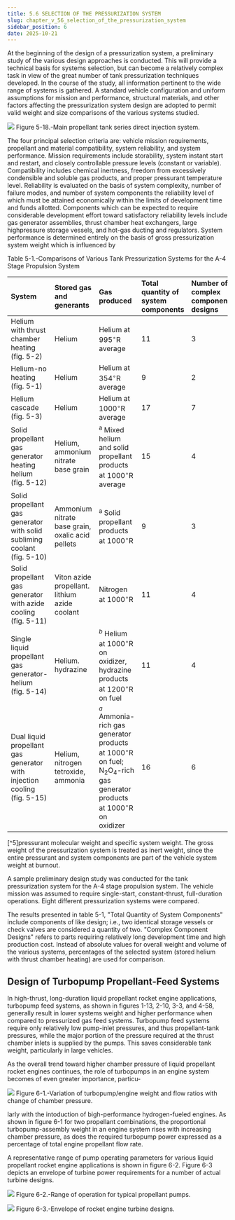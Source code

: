 ```yaml
---
title: 5.6 SELECTION OF THE PRESSURIZATION SYSTEM
slug: chapter_v_56_selection_of_the_pressurization_system
sidebar_position: 6
date: 2025-10-21
---
```


At the beginning of the design of a pressurization system, a preliminary study of the various design approaches is conducted. This will provide a technical basis for systems selection, but can become a relatively complex task in view of the great number of tank pressurization techniques developed. In the course of the study, all information pertinent to the wide range of systems is gathered. A standard vehicle configuration and uniform assumptions for mission and performance, structural materials, and other factors affecting the pressurization system design are adopted to permit valid weight and size comparisons of the various systems studied.

![](/img/DLPRE/image_134.jpg)
Figure 5-18.-Main propellant tank series direct injection system.

The four principal selection criteria are: vehicle mission requirements, propellant and material compatibility, system reliability, and system performance. Mission requirements include storability, system instant start and restart, and closely controllable pressure levels (constant or variable). Compatibility includes chemical inertness, freedom from excessively condensible and soluble gas products, and proper pressurant temperature level. Reliability is evaluated on the basis of system complexity, number of failure modes, and number of system components the reliability level of which must be attained economically within the limits of development time and funds allotted. Components which can be expected to require considerable development effort toward satisfactory reliability levels include gas generator assemblies, thrust chamber heat exchangers, large highpressure storage vessels, and hot-gas ducting and regulators. System performance is determined entirely on the basis of gross pressurization system weight which is influenced by

Table 5-1.-Comparisons of Various Tank Pressurization Systems for the A-4 Stage Propulsion System

| System | Stored gas and generants | Gas produced | Total quantity of system components | Number of complex component designs | System overall weight, percent | System overall volume, percent |
| :--- | :--- | :--- | :--- | :--- | :--- | :--- |
| Helium with thrust chamber heating (fig. 5-2) | Helium | Helium at $995^{\circ} \mathrm{R}$ average | 11 | 3 | 100 | 100 |
| Helium-no heating (fig. 5-1) | Helium | Helium at $354^{\circ} \mathrm{R}$ average | 9 | 2 | 182 | 183 |
| Helium cascade (fig. 5-3) | Helium | Helium at $1000^{\circ} \mathrm{R}$ average | 17 | 7 | 81 | 75 |
| Solid propellant gas generator heating helium (fig. 5-12) | Helium, ammonium nitrate base grain | ${ }^{\mathrm{a}}$ Mixed helium and solid propellant products at $1000^{\circ} \mathrm{R}$ average | 15 | 4 | 79 | 72 |
| Solid propellant gas generator with solid subliming coolant (fig. 5-10) | Ammonium nitrate base grain, oxalic acid pellets | ${ }^{\mathrm{a}}$ Solid propellant products at $1000^{\circ} \mathrm{R}$ | 9 | 3 | 53 | 12 |
| Solid propellant gas generator with azide cooling (fig. 5-11) | Viton azide propellant. lithium azide coolant | Nitrogen at $1000^{\circ} \mathrm{R}$ | 11 | 4 | 70 | 11 |
| Single liquid propellant gas generator-helium (fig. 5-14) | Helium. hydrazine | ${ }^{b}$ Helium at $1000^{\circ} \mathrm{R}$ on oxidizer, hydrazine products at $1200^{\circ} \mathrm{R}$ on fuel | 11 | 4 | 63 | 51 |
| Dual liquid propellant gas generator with injection cooling (fig. 5-15) | Helium, nitrogen tetroxide, ammonia | ${ }^{a}$ Ammonia-rich gas generator products at $1000^{\circ} \mathrm{R}$ on fuel; $\mathrm{N}_{2} \mathrm{O}_{4}$-rich gas generator products at $1000^{\circ} \mathrm{R}$ on oxidizer | 16 | 6 | 48 | 16 |


[^5]pressurant molecular weight and specific system weight. The gross weight of the pressurization system is treated as inert weight, since the entire pressurant and system components are part of the vehicle system weight at burnout.

A sample preliminary design study was conducted for the tank pressurization system for the A-4 stage propulsion system. The vehicle mission was assumed to require single-start, constant-thrust, full-duration operations. Eight different pressurization systems were compared.

The results presented in table 5-1, "Total Quantity of System Components" include components of like design; i.e., two identical storage vessels or check valves are considered a quantity of two. "Complex Component Designs" refers to parts requiring relatively long development time and high production cost. Instead of absolute values for overall weight and volume of the various systems, percentages of the selected system (stored helium with thrust chamber heating) are used for comparison.

## Design of Turbopump Propellant-Feed Systems

In high-thrust, long-duration liquid propellant rocket engine applications, turbopump feed systems, as shown in figures 1-13, 2-10, 3-3, and 4-58, generally result in lower systems weight and higher performance when compared to pressurized gas feed systems. Turbopump feed systems require only relatively low pump-inlet pressures, and thus propellant-tank pressures, while the major portion of the pressure required at the thrust chamber inlets is supplied by the pumps. This saves considerable tank weight, particularly in large vehicles.

As the overall trend toward higher chamber pressure of liquid propellant rocket engines continues, the role of turbopumps in an engine system becomes of even greater importance, particu-

![](/img/DLPRE/image_135.jpg)
Figure 6-1.-Variation of turbopump/engine weight and flow ratios with change of chamber pressure.

larly with the intoduction of bigh-performance hydrogen-fueled engines. As shown in figure 6-1 for two propellant combinations, the proportional turbopump-assembly weight in an engine system rises with increasing chamber pressure, as does the required turbopump power expressed as a percentage of total engine propellant flow rate.

A representative range of pump operating parameters for various liquid propellant rocket engine applications is shown in figure 6-2. Figure 6-3 depicts an envelope of turbine power requirements for a number of actual turbine designs.

![](/img/DLPRE/image_136.jpg)
Figure 6-2.-Range of operation for typical propellant pumps.

![](/img/DLPRE/image_137.jpg)
Figure 6-3.-Envelope of rocket engine turbine designs.